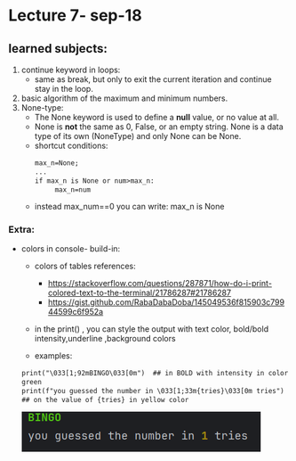 # Lecture 7- sep-18

## learned subjects:

1) continue keyword in loops:
    * same as break, but only to exit the current iteration and continue stay in the loop.
2) basic algorithm of the maximum and minimum numbers.
3) None-type: 
    * The None keyword is used to define a **null** value, or no value at all.
    * None is **not**  the same as 0, False, or an empty string. None is a data type of its own (NoneType) and only None
      can be None.
    * shortcut conditions:
        ```
      max_n=None;
      ...
      if max_n is None or num>max_n:
             max_n=num
        ```
    * instead max_num==0 you can write: max_n is None

### Extra:

* colors in console- build-in:
    * colors of tables references:
        * https://stackoverflow.com/questions/287871/how-do-i-print-colored-text-to-the-terminal/21786287#21786287
        * https://gist.github.com/RabaDabaDoba/145049536f815903c79944599c6f952a
    * in the print() , you can style the output with text color, bold/bold intensity,underline ,background colors

    * examples:
   ```
   print("\033[1;92mBINGO\033[0m")  ## in BOLD with intensity in color green
   print(f"you guessed the number in \033[1;33m{tries}\033[0m tries") ## on the value of {tries} in yellow color
   ```
  ![img.png](img.png)